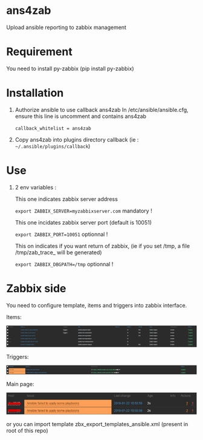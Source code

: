 # ans4zab
Upload ansible reporting to zabbix management

# Requirement 

You need to install py-zabbix (pip install py-zabbix)

# Installation

   1. Authorize ansible to use callback ans4zab
      In /etc/ansible/ansible.cfg, ensure this line is uncomment and contains ans4zab
      
      ```callback_whitelist = ans4zab```
   
   2. Copy ans4zab into plugins directory callback (ie : ```~/.ansible/plugins/callback```)
   
# Use 

   1. 2 env variables :
   
      This one indicates zabbix server address
      
      ```export ZABBIX_SERVER=myzabbixserver.com``` mandatory !
      
      This one incidates zabbix server port (default is 10051)
      
      ```export ZABBIX_PORT=10051``` optionnal !
      
      This on indicates if you want return of zabbix, (ie if you set /tmp, a file /tmp/zab_trace_<hostname> will be generated)
  
      ```export ZABBIX_DBGPATH=/tmp``` optionnal !
      
  # Zabbix side    
  
  You need to configure template, items and triggers into zabbix interface.
   
  Items:
  
  ![zabbix_items](https://github.com/coxifred/ans4zab/blob/master/zabbix_ansible/zabbix_item.jpg "zabbix_items")
      
  Triggers:
  
  ![zabbix_triggers](https://github.com/coxifred/ans4zab/blob/master/zabbix_ansible/zabbix_trigger.jpg "zabbix_triggers")
  
  Main page:
  
  ![zabbix_mp](https://github.com/coxifred/ans4zab/blob/master/zabbix_ansible/zabbix_playbook.jpg "zabbix_mp")

  or you can import template zbx_export_templates_ansible.xml (present in root of this repo)
  
